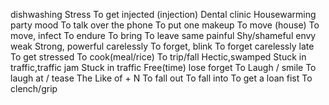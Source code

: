 dishwashing
Stress
To get injected (injection)
Dental clinic
Housewarming party
mood
To talk over the phone
To put one makeup
To move (house)
To move, infect
To endure
To bring
To leave
same
painful
Shy/shameful
envy
weak
Strong, powerful
carelessly
To forget, blink 
To forget carelessly
late
To get stressed
To cook(meal/rice)
To trip/fall
Hectic,swamped
Stuck in traffic,traffic jam
Stuck in traffic
Free(time)
lose
forget
To Laugh / smile
To laugh at / tease
The Like of + N
To fall out 
To fall into
To get a loan
fist
To clench/grip